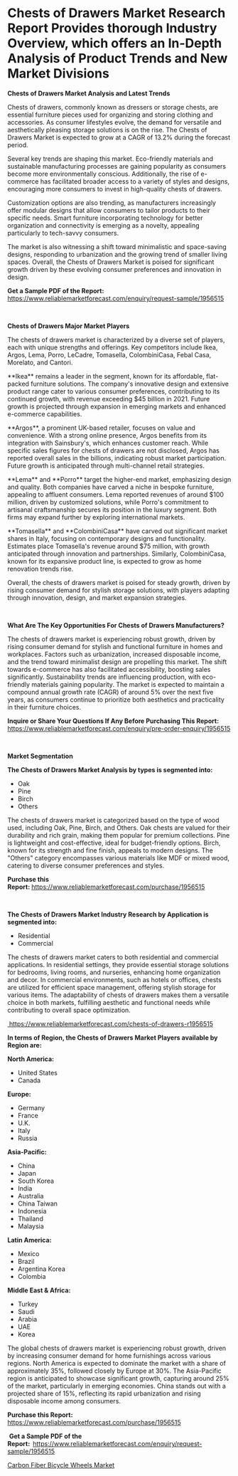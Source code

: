 <p><h1>Chests of Drawers Market Research Report Provides thorough Industry Overview, which offers an In-Depth Analysis of Product Trends and New Market Divisions</h1></p><p><strong>Chests of Drawers Market Analysis and Latest Trends</strong></p>
<p><p>Chests of drawers, commonly known as dressers or storage chests, are essential furniture pieces used for organizing and storing clothing and accessories. As consumer lifestyles evolve, the demand for versatile and aesthetically pleasing storage solutions is on the rise. The Chests of Drawers Market is expected to grow at a CAGR of 13.2% during the forecast period. </p><p>Several key trends are shaping this market. Eco-friendly materials and sustainable manufacturing processes are gaining popularity as consumers become more environmentally conscious. Additionally, the rise of e-commerce has facilitated broader access to a variety of styles and designs, encouraging more consumers to invest in high-quality chests of drawers. </p><p>Customization options are also trending, as manufacturers increasingly offer modular designs that allow consumers to tailor products to their specific needs. Smart furniture incorporating technology for better organization and connectivity is emerging as a novelty, appealing particularly to tech-savvy consumers. </p><p>The market is also witnessing a shift toward minimalistic and space-saving designs, responding to urbanization and the growing trend of smaller living spaces. Overall, the Chests of Drawers Market is poised for significant growth driven by these evolving consumer preferences and innovation in design.</p></p>
<p><strong>Get a Sample PDF of the Report:&nbsp;</strong> <a href="https://www.reliablemarketforecast.com/enquiry/request-sample/1956515?utm_campaign=1875&utm_medium=2&utm_source=Github&utm_content=ia&utm_term=07022025&utm_id=chests-of-drawers">https://www.reliablemarketforecast.com/enquiry/request-sample/1956515</a></p>
<p>&nbsp;</p>
<p><strong>Chests of Drawers Major Market Players</strong></p>
<p><p>The chests of drawers market is characterized by a diverse set of players, each with unique strengths and offerings. Key competitors include Ikea, Argos, Lema, Porro, LeCadre, Tomasella, ColombiniCasa, Febal Casa, Morelato, and Cantori.</p><p>**Ikea** remains a leader in the segment, known for its affordable, flat-packed furniture solutions. The company's innovative design and extensive product range cater to various consumer preferences, contributing to its continued growth, with revenue exceeding $45 billion in 2021. Future growth is projected through expansion in emerging markets and enhanced e-commerce capabilities.</p><p>**Argos**, a prominent UK-based retailer, focuses on value and convenience. With a strong online presence, Argos benefits from its integration with Sainsbury's, which enhances customer reach. While specific sales figures for chests of drawers are not disclosed, Argos has reported overall sales in the billions, indicating robust market participation. Future growth is anticipated through multi-channel retail strategies.</p><p>**Lema** and **Porro** target the higher-end market, emphasizing design and quality. Both companies have carved a niche in bespoke furniture, appealing to affluent consumers. Lema reported revenues of around $100 million, driven by customized solutions, while Porro's commitment to artisanal craftsmanship secures its position in the luxury segment. Both firms may expand further by exploring international markets.</p><p>**Tomasella** and **ColombiniCasa** have carved out significant market shares in Italy, focusing on contemporary designs and functionality. Estimates place Tomasella's revenue around $75 million, with growth anticipated through innovation and partnerships. Similarly, ColombiniCasa, known for its expansive product line, is expected to grow as home renovation trends rise.</p><p>Overall, the chests of drawers market is poised for steady growth, driven by rising consumer demand for stylish storage solutions, with players adapting through innovation, design, and market expansion strategies.</p></p>
<p>&nbsp;</p>
<p><strong>What Are The Key Opportunities For Chests of Drawers Manufacturers?</strong></p>
<p><p>The chests of drawers market is experiencing robust growth, driven by rising consumer demand for stylish and functional furniture in homes and workplaces. Factors such as urbanization, increased disposable income, and the trend toward minimalist design are propelling this market. The shift towards e-commerce has also facilitated accessibility, boosting sales significantly. Sustainability trends are influencing production, with eco-friendly materials gaining popularity. The market is expected to maintain a compound annual growth rate (CAGR) of around 5% over the next five years, as consumers continue to prioritize both aesthetics and practicality in their furniture choices.</p></p>
<p><strong>Inquire or Share Your Questions If Any Before Purchasing This Report:</strong> <a href="https://www.reliablemarketforecast.com/enquiry/pre-order-enquiry/1956515?utm_campaign=1875&utm_medium=2&utm_source=Github&utm_content=ia&utm_term=07022025&utm_id=chests-of-drawers">https://www.reliablemarketforecast.com/enquiry/pre-order-enquiry/1956515</a></p>
<p>&nbsp;</p>
<p><strong>Market Segmentation</strong></p>
<p><strong>The Chests of Drawers Market Analysis by types is segmented into:</strong></p>
<p><ul><li>Oak</li><li>Pine</li><li>Birch</li><li>Others</li></ul></p>
<p><p>The chests of drawers market is categorized based on the type of wood used, including Oak, Pine, Birch, and Others. Oak chests are valued for their durability and rich grain, making them popular for premium collections. Pine is lightweight and cost-effective, ideal for budget-friendly options. Birch, known for its strength and fine finish, appeals to modern designs. The "Others" category encompasses various materials like MDF or mixed wood, catering to diverse consumer preferences and styles.</p></p>
<p><strong>Purchase this Report:&nbsp;</strong><a href="https://www.reliablemarketforecast.com/purchase/1956515?utm_campaign=1875&utm_medium=2&utm_source=Github&utm_content=ia&utm_term=07022025&utm_id=chests-of-drawers">https://www.reliablemarketforecast.com/purchase/1956515</a></p>
<p>&nbsp;</p>
<p><strong>The Chests of Drawers Market Industry Research by Application is segmented into:</strong></p>
<p><ul><li>Residential</li><li>Commercial</li></ul></p>
<p><p>The chests of drawers market caters to both residential and commercial applications. In residential settings, they provide essential storage solutions for bedrooms, living rooms, and nurseries, enhancing home organization and decor. In commercial environments, such as hotels or offices, chests are utilized for efficient space management, offering stylish storage for various items. The adaptability of chests of drawers makes them a versatile choice in both markets, fulfilling aesthetic and functional needs while contributing to overall space optimization.</p></p>
<p><a href="https://www.reliablemarketforecast.com/chests-of-drawers-r1956515?utm_campaign=1875&utm_medium=2&utm_source=Github&utm_content=ia&utm_term=07022025&utm_id=chests-of-drawers">&nbsp;https://www.reliablemarketforecast.com/chests-of-drawers-r1956515</a></p>
<p><strong>In terms of Region, the Chests of Drawers Market Players available by Region are:</strong></p>
<p>
    <p> <strong> North America: </strong>
        <ul>
            <li>United States</li>
            <li>Canada</li>
        </ul>
        </p> 
    <p> <strong> Europe: </strong>
        <ul>
            <li>Germany</li>
            <li>France</li>
            <li>U.K.</li>
            <li>Italy</li>
            <li>Russia</li>
        </ul>
        </p> 
    <p> <strong> Asia-Pacific: </strong>
        <ul>
            <li>China</li>
            <li>Japan</li>
            <li>South Korea</li>
            <li>India</li>
            <li>Australia</li>
            <li>China Taiwan</li>
            <li>Indonesia</li>
            <li>Thailand</li>
            <li>Malaysia</li>
        </ul>
        </p> 
    <p> <strong> Latin America: </strong>
        <ul>
            <li>Mexico</li>
            <li>Brazil</li>
            <li>Argentina Korea</li>
            <li>Colombia</li>
        </ul>
        </p> 
    <p> <strong> Middle East & Africa: </strong>
        <ul>
            <li>Turkey</li>
            <li>Saudi</li>
            <li>Arabia</li>
            <li>UAE</li>
            <li>Korea</li>
        </ul>
    </p>
    </p>
<p><p>The global chests of drawers market is experiencing robust growth, driven by increasing consumer demand for home furnishings across various regions. North America is expected to dominate the market with a share of approximately 35%, followed closely by Europe at 30%. The Asia-Pacific region is anticipated to showcase significant growth, capturing around 25% of the market, particularly in emerging economies. China stands out with a projected share of 15%, reflecting its rapid urbanization and rising disposable income among consumers.</p></p>
<p><strong>Purchase this Report: </strong><a href="https://www.reliablemarketforecast.com/purchase/1956515?utm_campaign=1875&utm_medium=2&utm_source=Github&utm_content=ia&utm_term=07022025&utm_id=chests-of-drawers">https://www.reliablemarketforecast.com/purchase/1956515</a></p>
<p>&nbsp;<strong>Get a Sample PDF of the Report:&nbsp;&nbsp;</strong><a href="https://www.reliablemarketforecast.com/enquiry/request-sample/1956515?utm_campaign=1875&utm_medium=2&utm_source=Github&utm_content=ia&utm_term=07022025&utm_id=chests-of-drawers">https://www.reliablemarketforecast.com/enquiry/request-sample/1956515</a></p>
<p><strong></strong></p>
<p><p><a href="https://github.com/Chiragrp22/Market-Research-Report-List-7/blob/main/carbon-fiber-bicycle-wheels-market.md?utm_campaign=1875&utm_medium=2&utm_source=Github&utm_content=ia&utm_term=07022025&utm_id=chests-of-drawers">Carbon Fiber Bicycle Wheels Market</a></p></p>